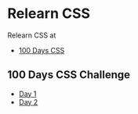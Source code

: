 
# Relearn CSS

Relearn CSS at

- [100 Days CSS](https://100dayscss.com/about/)


## 100 Days CSS Challenge

- [Day 1](./100dayscss/day1/)
- [Day 2](./100dayscss/day2/)